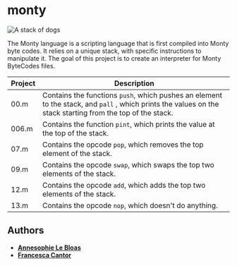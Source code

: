 # monty

![A stack of dogs](https://payload148.cargocollective.com/1/11/353777/5270131/Dogs.jpg)

The Monty language is a scripting language that is first compiled into Monty byte codes. It relies on a unique stack, with specific instructions to manipulate it. The goal of this project is to create an interpreter for Monty ByteCodes files.

Project | Description
---|---
00.m | Contains the functions ```push```, which pushes an element to the stack, and ```pall``` , which prints the values on the stack starting from the top of the stack.
006.m | Contains the function ```pint```, which prints the value at the top of the stack.
07.m | Contains the opcode ```pop```, which removes the top element of the stack.
09.m | Contains the opcode ```swap```, which swaps the top two elements of the stack.
12.m | Contains the opcode ```add```, which adds the top two elements of the stack.
13.m | Contains the opcode ```nop```, which doesn't do anything.


## Authors
* [**Annesophie Le Bloas**](https://github.com/aslebloas)
* [**Francesca Cantor**](https://github.com/fcantor)